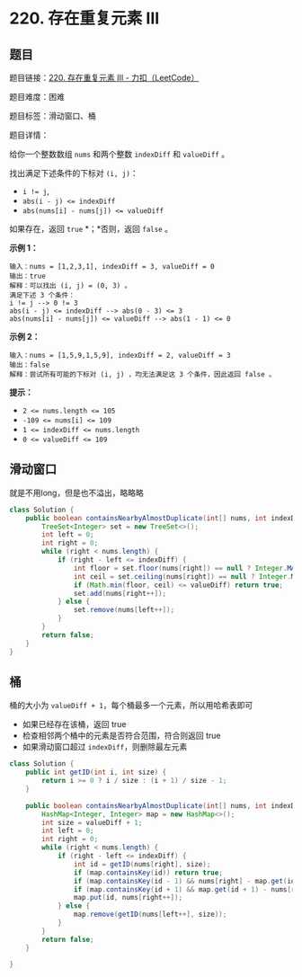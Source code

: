 # 220. 存在重复元素 III

## 题目

题目链接：[220. 存在重复元素 III - 力扣（LeetCode）](https://leetcode.cn/problems/contains-duplicate-iii/description/)

题目难度：困难

题目标签：滑动窗口、桶

题目详情：

给你一个整数数组 `nums` 和两个整数 `indexDiff` 和 `valueDiff` 。

找出满足下述条件的下标对 `(i, j)`：

- `i != j`,
- `abs(i - j) <= indexDiff`
- `abs(nums[i] - nums[j]) <= valueDiff`

如果存在，返回 `true` *；*否则，返回 `false` 。

**示例 1：**

```
输入：nums = [1,2,3,1], indexDiff = 3, valueDiff = 0
输出：true
解释：可以找出 (i, j) = (0, 3) 。
满足下述 3 个条件：
i != j --> 0 != 3
abs(i - j) <= indexDiff --> abs(0 - 3) <= 3
abs(nums[i] - nums[j]) <= valueDiff --> abs(1 - 1) <= 0
```

**示例 2：**

```
输入：nums = [1,5,9,1,5,9], indexDiff = 2, valueDiff = 3
输出：false
解释：尝试所有可能的下标对 (i, j) ，均无法满足这 3 个条件，因此返回 false 。
```

**提示：**

- `2 <= nums.length <= 105`
- `-109 <= nums[i] <= 109`
- `1 <= indexDiff <= nums.length`
- `0 <= valueDiff <= 109`



## 滑动窗口

就是不用long，但是也不溢出，略略略

``` java
class Solution {
    public boolean containsNearbyAlmostDuplicate(int[] nums, int indexDiff, int valueDiff) {
        TreeSet<Integer> set = new TreeSet<>();
        int left = 0;
        int right = 0;
        while (right < nums.length) {
            if (right - left <= indexDiff) {
                int floor = set.floor(nums[right]) == null ? Integer.MAX_VALUE : nums[right] - set.floor(nums[right]);
                int ceil = set.ceiling(nums[right]) == null ? Integer.MAX_VALUE : set.ceiling(nums[right]) - nums[right];
                if (Math.min(floor, ceil) <= valueDiff) return true;
                set.add(nums[right++]);
            } else {
                set.remove(nums[left++]);
            }
        }
        return false;
    }
}
```



## 桶

桶的大小为 `valueDiff + 1`，每个桶最多一个元素，所以用哈希表即可

- 如果已经存在该桶，返回 true
- 检查相邻两个桶中的元素是否符合范围，符合则返回 true
- 如果滑动窗口超过 `indexDiff`，则删除最左元素

``` java
class Solution {
    public int getID(int i, int size) {
        return i >= 0 ? i / size : (i + 1) / size - 1;
    }
    
    public boolean containsNearbyAlmostDuplicate(int[] nums, int indexDiff, int valueDiff) {
        HashMap<Integer, Integer> map = new HashMap<>();
        int size = valueDiff + 1;
        int left = 0;
        int right = 0;
        while (right < nums.length) {
            if (right - left <= indexDiff) {
                int id = getID(nums[right], size);
                if (map.containsKey(id)) return true;
                if (map.containsKey(id - 1) && nums[right] - map.get(id - 1) <= valueDiff) return true;
                if (map.containsKey(id + 1) && map.get(id + 1) - nums[right] <= valueDiff) return true;
                map.put(id, nums[right++]);
            } else {
                map.remove(getID(nums[left++], size));
            }
        }
        return false;
    }
    
}
```


